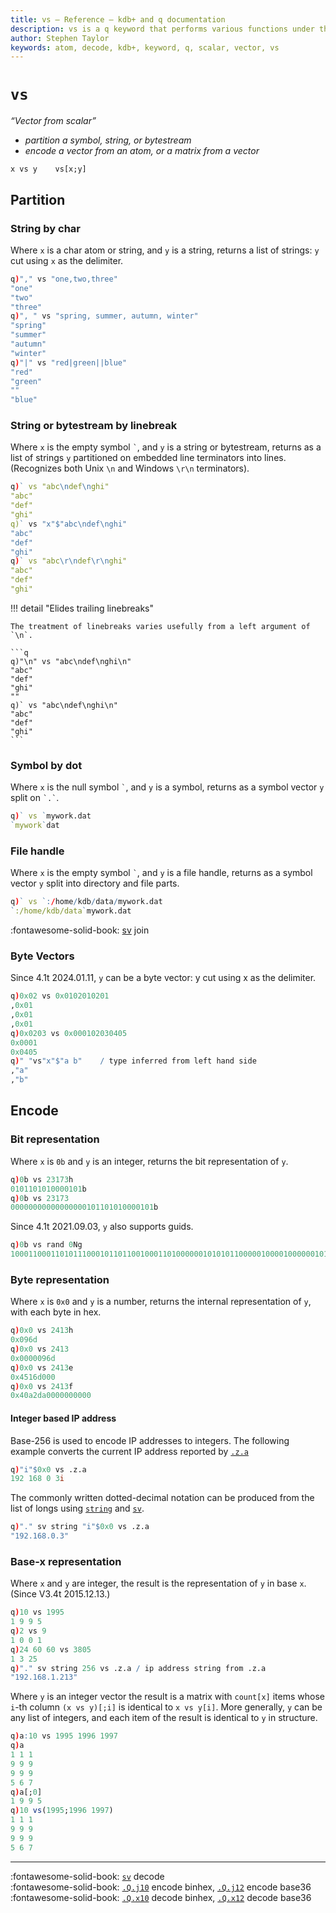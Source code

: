 ```yaml
---
title: vs – Reference – kdb+ and q documentation
description: vs is a q keyword that performs various functions under the scheme vector-from-scalar (atom).
author: Stephen Taylor
keywords: atom, decode, kdb+, keyword, q, scalar, vector, vs
---
```


# `vs`

_“Vector from scalar”_

-   _partition a symbol, string, or bytestream_
-   _encode a vector from an atom, or a matrix from a vector_

```syntax
x vs y    vs[x;y]
```

## Partition


### String by char

Where `x` is a char atom or string, and `y` is a string, returns a list of strings: `y` cut using `x` as the delimiter.

```q
q)"," vs "one,two,three"
"one"
"two"
"three"
q)", " vs "spring, summer, autumn, winter"
"spring"
"summer"
"autumn"
"winter"
q)"|" vs "red|green||blue"
"red"
"green"
""
"blue"
```


### String or bytestream by linebreak

Where `x` is the empty symbol `` ` ``, and `y` is a string or bytestream, returns as a list of strings `y` partitioned on embedded line terminators into lines. (Recognizes both Unix `\n` and Windows `\r\n` terminators).

```q
q)` vs "abc\ndef\nghi"
"abc"
"def"
"ghi"
q)` vs "x"$"abc\ndef\nghi"
"abc"
"def"
"ghi"
q)` vs "abc\r\ndef\r\nghi"
"abc"
"def"
"ghi"
```

!!! detail "Elides trailing linebreaks"

	The treatment of linebreaks varies usefully from a left argument of `\n`.

	```q
	q)"\n" vs "abc\ndef\nghi\n"
	"abc"
	"def"
	"ghi"
	""
	q)` vs "abc\ndef\nghi\n"
	"abc"
	"def"
	"ghi"
	```


### Symbol by dot

Where `x` is the null symbol `` ` ``, and `y` is a symbol, returns as a symbol vector `y` split on `` `.` ``.

```q
q)` vs `mywork.dat
`mywork`dat
```


### File handle

Where `x` is the empty symbol `` ` ``, and `y` is a file handle, returns as a symbol vector `y` split into directory and  file parts.

```q
q)` vs `:/home/kdb/data/mywork.dat
`:/home/kdb/data`mywork.dat
```

:fontawesome-solid-book:
[sv](sv.md#join) join


### Byte Vectors

Since 4.1t 2024.01.11, `y` can be a byte vector: y cut using x as the delimiter.

```q
q)0x02 vs 0x0102010201
,0x01
,0x01
,0x01
q)0x0203 vs 0x000102030405
0x0001
0x0405
q)" "vs"x"$"a b"    / type inferred from left hand side
,"a"
,"b"
```


## Encode


### Bit representation

Where `x` is `0b` and `y` is an integer, returns the bit representation of `y`.

```q
q)0b vs 23173h
0101101010000101b
q)0b vs 23173
00000000000000000101101010000101b
```

Since 4.1t 2021.09.03, `y` also supports guids.

```q
q)0b vs rand 0Ng
10001100011010111000101101100100011010000001010101100000100001000000101000111110000101111000010000000001001001010001101101101000b
```

### Byte representation

Where `x` is `0x0` and `y` is a number, returns the internal representation of `y`, with each byte in hex.

```q
q)0x0 vs 2413h
0x096d
q)0x0 vs 2413
0x0000096d
q)0x0 vs 2413e
0x4516d000
q)0x0 vs 2413f
0x40a2da0000000000
```

#### Integer based IP address

Base-256 is used to encode IP addresses to integers. The following example converts the current IP address reported by [`.z.a`](dotz.md#za-ip-address)
```q
q)"i"$0x0 vs .z.a
192 168 0 3i
```
The commonly written dotted-decimal notation can be produced from the list of longs using [`string`](string.md) and [`sv`](sv.md#strings).
```q
q)"." sv string "i"$0x0 vs .z.a
"192.168.0.3"
```

### Base-x representation

Where `x` and `y` are integer, the result is the representation of `y` in base `x`. (Since V3.4t 2015.12.13.)

```q
q)10 vs 1995
1 9 9 5
q)2 vs 9
1 0 0 1
q)24 60 60 vs 3805
1 3 25
q)"." sv string 256 vs .z.a / ip address string from .z.a
"192.168.1.213"
```

Where `y` is an integer vector the result is a matrix with `count[x]` items whose `i`-th column `(x vs y)[;i]` is identical to `x vs y[i]`.
More generally, `y` can be any list of integers, and each item of the result is identical to `y` in structure.

```q
q)a:10 vs 1995 1996 1997
q)a
1 1 1
9 9 9
9 9 9
5 6 7
q)a[;0]
1 9 9 5
q)10 vs(1995;1996 1997)
1 1 1
9 9 9
9 9 9
5 6 7
```

---
:fontawesome-solid-book:
[`sv`](sv.md#decode) decode
<br>
:fontawesome-solid-book:
[`.Q.j10`](dotq.md#j10-encode-binhex) encode binhex, 
[`.Q.j12`](dotq.md#j12-encode-base-36) encode base36
<br>
:fontawesome-solid-book:
[`.Q.x10`](dotq.md#x10-decode-binhex) decode binhex,
[`.Q.x12`](dotq.md#x12-decode-base-36) decode base36


